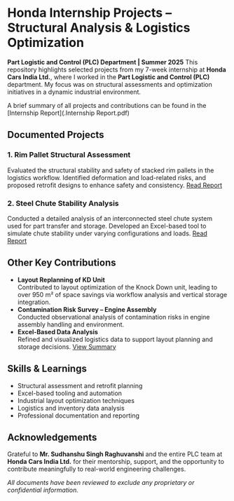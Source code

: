# Honda Internship Projects – Structural Analysis & Logistics Optimization  
**Part Logistic and Control (PLC) Department | Summer 2025**
This repository highlights selected projects from my 7-week internship at **Honda Cars India Ltd.**, where I worked in the **Part Logistic and Control (PLC)** department. My focus was on structural assessments and optimization initiatives in a dynamic industrial environment.

A brief summary of all projects and contributions can be found in the [Internship Report](.Internship Report.pdf)

## Documented Projects
### 1. Rim Pallet Structural Assessment
Evaluated the structural stability and safety of stacked rim pallets in the logistics workflow. Identified deformation and load-related risks, and proposed retrofit designs to enhance safety and consistency.
[Read Report](./RimPalletStructureAnalysis/Rim_pallet_analysis.pdf)

### 2. Steel Chute Stability Analysis 
Conducted a detailed analysis of an interconnected steel chute system used for part transfer and storage. Developed an Excel-based tool to simulate chute stability under varying configurations and loads.
[Read Report](./ChuteStabilityTool/Chute_system_analysis.pdf)

## Other Key Contributions
- **Layout Replanning of KD Unit**  
  Contributed to layout optimization of the Knock Down unit, leading to over 950 m² of space savings via workflow analysis and vertical storage integration.
- **Contamination Risk Survey – Engine Assembly**  
  Conducted observational analysis of contamination risks in engine assembly handling and environment.
- **Excel-Based Data Analysis**  
  Refined and visualized logistics data to support layout planning and storage decisions.
[View Summary](./OtherHighlights.md)

## Skills & Learnings
- Structural assessment and retrofit planning  
- Excel-based tooling and automation  
- Industrial layout optimization techniques  
- Logistics and inventory data analysis  
- Professional documentation and reporting  

## Acknowledgements  
Grateful to **Mr. Sudhanshu Singh Raghuvanshi** and the entire PLC team at **Honda Cars India Ltd.** for their mentorship, support, and the opportunity to contribute meaningfully to real-world engineering challenges.

*All documents have been reviewed to exclude any proprietary or confidential information.*
